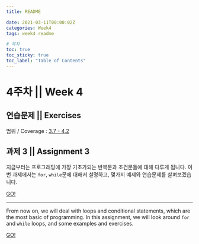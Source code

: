 ```yaml
---
title: README

date: 2021-03-11T00:00:02Z
categories: Week4
tags: week4 readme

# 목차
toc: true  
toc_sticky: true
toc_label: "Table of Contents" 
---
```


# 4주차 || Week 4

## 연습문제 || Exercises

범위 / Coverage : [3.7 - 4.2]({{site.baseurl}}/week4/ex4)

## 과제 3 || Assignment 3

지금부터는 프로그래밍에 가장 기초가되는 반복문과 조건문들에 대해 다루게 됩니다. 이번 과제에서는 `for`, `while`문에 대해서 설명하고, 몇가지 예제와 연습문제를 살펴보겠습니다.

[GO!]({{site.baseurl}}/week4/assign3)

---

From now on, we will deal with loops and conditional statements, which are the most basic of programming. In this assignment, we will look around `for` and `while` loops, and some examples and exercises.

[GO!]({{site.baseurl}}/week4/assign3)
